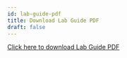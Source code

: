 ```yaml
---
id: lab-guide-pdf
title: Download Lab Guide PDF
draft: false
---
```


[Click here to download Lab Guide PDF](./downloads/telework-utah-lab.pdf)